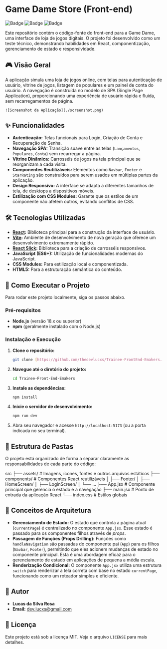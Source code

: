 # Game Dame Store (Front-end)

![Badge](https://img.shields.io/badge/status-conclu%C3%ADdo-green)
![Badge](https://img.shields.io/badge/react-18.2.0-blue)
![Badge](https://img.shields.io/badge/vite-5.2.0-purple)

Este repositório contém o código-fonte do front-end para a Game Dame, uma interface de loja de jogos digitais. O projeto foi desenvolvido como um teste técnico, demonstrando habilidades em React, componentização, gerenciamento de estado e responsividade.

## 🎮 Visão Geral

A aplicação simula uma loja de jogos online, com telas para autenticação de usuário, vitrine de jogos, listagem de populares e um painel de conta do usuário. A navegação é construída no modelo de SPA (Single Page Application), proporcionando uma experiência de usuário rápida e fluida, sem recarregamentos de página.

`![Screenshot da Aplicação](./screenshot.png)`

## ✨ Funcionalidades

- **Autenticação:** Telas funcionais para Login, Criação de Conta e Recuperação de Senha.
- **Navegação SPA:** Transição suave entre as telas (`Lançamentos`, `Populares`, `Conta`) sem recarregar a página.
- **Vitrine Dinâmica:** Carrosséis de jogos na tela principal que se reorganizam a cada visita.
- **Componentes Reutilizáveis:** Elementos como `Navbar`, `Footer` e `StarRating` são construídos para serem usados em múltiplas partes da aplicação.
- **Design Responsivo:** A interface se adapta a diferentes tamanhos de tela, de desktops a dispositivos móveis.
- **Estilização com CSS Modules:** Garante que os estilos de um componente não afetem outros, evitando conflitos de CSS.

## 🛠️ Tecnologias Utilizadas

- **[React](https://react.dev/):** Biblioteca principal para a construção da interface de usuário.
- **[Vite](https://vitejs.dev/):** Ambiente de desenvolvimento de nova geração que oferece um desenvolvimento extremamente rápido.
- **[React Slick](https://react-slick.neostack.com/):** Biblioteca para a criação de carrosséis responsivos.
- **JavaScript (ES6+):** Utilização de funcionalidades modernas do JavaScript.
- **CSS Modules:** Para estilização local e componentizada.
- **HTML5:** Para a estruturação semântica do conteúdo.

## 🚀 Como Executar o Projeto

Para rodar este projeto localmente, siga os passos abaixo.

### Pré-requisitos

- **Node.js** (versão 18.x ou superior)
- **npm** (geralmente instalado com o Node.js)

### Instalação e Execução

1.  **Clone o repositório:**

    ```bash
    git clone [https://github.com/thedevlucxs/Trainee-FrontEnd-Emakers.git]
    ```

2.  **Navegue até o diretório do projeto:**

    ```bash
    cd Trainee-Front-End-Emakers
    ```

3.  **Instale as dependências:**

    ```bash
    npm install
    ```

4.  **Inicie o servidor de desenvolvimento:**

    ```bash
    npm run dev
    ```

5.  Abra seu navegador e acesse `http://localhost:5173` (ou a porta indicada no seu terminal).

## 📂 Estrutura de Pastas

O projeto está organizado de forma a separar claramente as responsabilidades de cada parte do código:

src
├── assets/ # Imagens, ícones, fontes e outros arquivos estáticos
├── components/ # Componentes React reutilizáveis
│ ├── Footer/
│ ├── HomeScreen/
│ ├── LoginScreen/
│ └── ...
├── App.jsx # Componente principal que gerencia o estado e a navegação
├── main.jsx # Ponto de entrada da aplicação React
└── index.css # Estilos globais

## 🧠 Conceitos de Arquitetura

- **Gerenciamento de Estado:** O estado que controla a página atual (`currentPage`) é centralizado no componente `App.jsx`. Esse estado é passado para os componentes filhos através de _props_.
- **Passagem de Funções (Props Drilling):** Funções como `handleNavigation` são passadas do componente pai (`App`) para os filhos (`Navbar`, `Footer`), permitindo que eles acionem mudanças de estado no componente principal. Esta é uma abordagem eficaz para o gerenciamento de estado em aplicações de pequena a média escala.
- **Renderização Condicional:** O componente `App.jsx` utiliza uma estrutura `switch` para renderizar a tela correta com base no estado `currentPage`, funcionando como um roteador simples e eficiente.

## 👤 Autor

- **Lucas da Silva Rosa**
- **Email:** dev.lucxs@gmail.com

## 📄 Licença

Este projeto está sob a licença MIT. Veja o arquivo `LICENSE` para mais detalhes.

